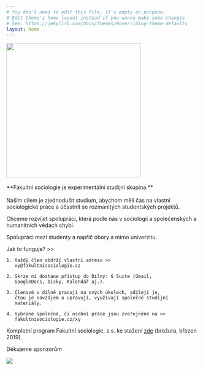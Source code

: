 ```yaml
---
# You don't need to edit this file, it's empty on purpose.
# Edit theme's home layout instead if you wanna make some changes
# See: https://jekyllrb.com/docs/themes/#overriding-theme-defaults
layout: home
---
```


<img src="http://fakultnisociologie.cz/assets/title.png" width="350">
<br/>
<br/>
**Fakultní sociologie je experimentální studijní skupina.** <br/>
 <br/>
Naším cílem je zjednodušit studium, abychom měli čas na vlastní sociologické práce a účastnit se rozmanitých studentských projektů.
 
Chceme rozvíjet spolupráci, která podle nás v sociologii a společenských a humanitních vědách chybí.
 
Spolupráci mezi studenty a napříč obory a mimo univerzitu.
 
Jak to funguje? >>

```
1. Každý člen obdrží vlastní adresu >>
   xy@fakultnisociologie.cz
   
2. Skrze ní dostane přístup do Dílny: G Suite (Gmail,
   GoogleDocs, Disky, Kalendář aj.).
 
3. Členové v dílně pracují na svých úkolech, sdílejí je,
   čtou je navzájem a upravují, využívají společné studijní
   materiály.
 
4. Vybrané společné, či osobní práce jsou zveřejněné na >>
   fakultnisociologie.cz/xy
```
Kompletní program Fakultní sociologie, z.s. ke stažení [zde](http://fakultnisociologie.cz/assets/FSbp.pdf) (brožura, březen 2019).

Děkujeme sponzorům 

<a href="https://www.leda.cz"><img src="http://fakultnisociologie.cz/assets/leda.gif"></a>
